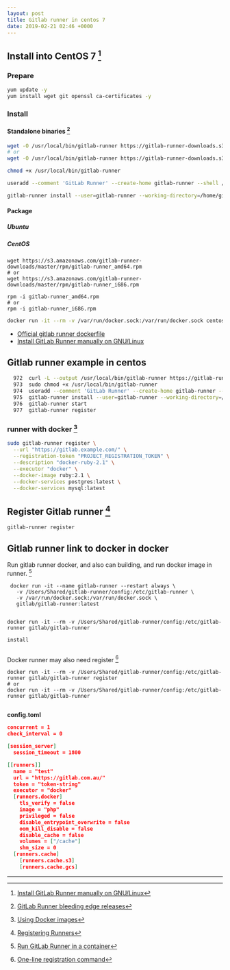 ```yaml
---
layout: post
title: Gitlab runner in centos 7
date: 2019-02-21 02:46 +0000
---
```


## Install into CentOS 7 [^4]

[^4]: [Install GitLab Runner manually on GNU/Linux](https://docs.gitlab.com/runner/install/linux-manually.html)

### Prepare

```bash
yum update -y
yum install wget git openssl ca-certificates -y

```

### Install 

#### Standalone binaries [^5]

[^5]: [GitLab Runner bleeding edge releases](https://docs.gitlab.com/runner/install/bleeding-edge.html)

```bash
wget -O /usr/local/bin/gitlab-runner https://gitlab-runner-downloads.s3.amazonaws.com/latest/binaries/gitlab-runner-linux-amd64
# or
wget -O /usr/local/bin/gitlab-runner https://gitlab-runner-downloads.s3.amazonaws.com/latest/binaries/gitlab-runner-linux-386

chmod +x /usr/local/bin/gitlab-runner

useradd --comment 'GitLab Runner' --create-home gitlab-runner --shell /bin/bash

gitlab-runner install --user=gitlab-runner --working-directory=/home/gitlab-runner


```

#### Package 

##### Ubuntu

##### CentOS

```
wget https://s3.amazonaws.com/gitlab-runner-downloads/master/rpm/gitlab-runner_amd64.rpm
# or
wget https://s3.amazonaws.com/gitlab-runner-downloads/master/rpm/gitlab-runner_i686.rpm

rpm -i gitlab-runner_amd64.rpm
# or
rpm -i gitlab-runner_i686.rpm

```


```bash
docker run -it --rm -v /var/run/docker.sock:/var/run/docker.sock centos /bin/bash

```

* [Official gitlab runner dockerfile](https://hub.docker.com/r/gitlab/gitlab-runner/dockerfile)
* [Install GitLab Runner manually on GNU/Linux](https://docs.gitlab.com/runner/install/linux-manually.html)


## Gitlab runner example in centos 

```bash
  972  curl -L --output /usr/local/bin/gitlab-runner https://gitlab-runner-downloads.s3.amazonaws.com/latest/binaries/gitlab-runner-linux-amd64
  973  sudo chmod +x /usr/local/bin/gitlab-runner
  974  useradd --comment 'GitLab Runner' --create-home gitlab-runner --shell /bin/bash
  975  gitlab-runner install --user=gitlab-runner --working-directory=/home/gitlab-runner
  976  gitlab-runner start
  977  gitlab-runner register
```

### runner with docker [^with_docker]

[^with_docker]: [Using Docker images](https://docs.gitlab.com/ee/ci/docker/using_docker_images.html#define-image-and-services-from-gitlab-ciyml)

```bash
sudo gitlab-runner register \
  --url "https://gitlab.example.com/" \
  --registration-token "PROJECT_REGISTRATION_TOKEN" \
  --description "docker-ruby-2.1" \
  --executor "docker" \
  --docker-image ruby:2.1 \
  --docker-services postgres:latest \
  --docker-services mysql:latest
```



## Register Gitlab runner [^1]

[^1]: [Registering Runners](https://docs.gitlab.com/runner/register/index.html)

```
gitlab-runner register
```

## Gitlab runner link to docker in docker

Run gitlab runner docker, and also can building, and run docker image in runner. [^3]

[^3]: [Run GitLab Runner in a container](https://docs.gitlab.com/runner/install/docker.html)

```
 docker run -it --name gitlab-runner --restart always \
   -v /Users/Shared/gitlab-runner/config:/etc/gitlab-runner \
   -v /var/run/docker.sock:/var/run/docker.sock \
   gitlab/gitlab-runner:latest


docker run -it --rm -v /Users/Shared/gitlab-runner/config:/etc/gitlab-runner gitlab/gitlab-runner

install


```

Docker runner may also need register [^2]

[^2]: [One-line registration command](https://docs.gitlab.com/runner/register/index.html#docker)

```
docker run -it --rm -v /Users/Shared/gitlab-runner/config:/etc/gitlab-runner gitlab/gitlab-runner register
# or 
docker run -it --rm -v /Users/Shared/gitlab-runner/config:/etc/gitlab-runner gitlab/gitlab-runner


```


**config.toml**

```json
concurrent = 1
check_interval = 0

[session_server]
  session_timeout = 1800

[[runners]]
  name = "test"
  url = "https://gitlab.com.au/"
  token = "token-string"
  executor = "docker"
  [runners.docker]
    tls_verify = false
    image = "php"
    privileged = false
    disable_entrypoint_overwrite = false
    oom_kill_disable = false
    disable_cache = false
    volumes = ["/cache"]
    shm_size = 0
  [runners.cache]
    [runners.cache.s3]
    [runners.cache.gcs]

```







---

